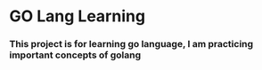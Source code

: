 
# GO Lang Learning 
### This project is for learning go language, I am practicing important concepts of golang
